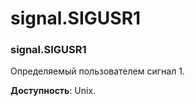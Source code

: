 # signal.SIGUSR1

### signal.SIGUSR1

Определяемый пользователем сигнал 1.

**Доступность**: Unix.

